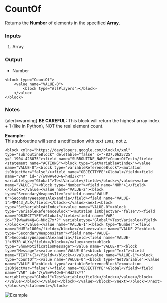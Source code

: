 # CountOf

Returns the **Number** of elements in the specified **Array**.

### Inputs

1. Array

### Output

-   Number

```blockly
<block type="CountOf">
    <value name="VALUE-0">
        <block type="AllPlayers"></block>
    </value>
</block>
```

### Notes
{alert=warning} **BE CAREFUL:** This block will return the highest array index + 1 (like in Python), NOT the real element count.

**Example:**  
This subroutine will send a notification with text `1001`, not `2`.
```blockly
<block xmlns="https://developers.google.com/blockly/xml" type="subroutineBlock" deletable="false" x="-837.0625725" y="-1904.428075"><field name="SUBROUTINE_NAME">CountOfTest</field><statement name="ACTIONS"><block type="SetVariableAtIndex"><value name="VALUE-0"><block type="variableReferenceBlock"><mutation isObjectVar="false"/><field name="OBJECTTYPE">Global</field><field name="VAR" id="7{w%w#%4Q=G~hHdZ7x*?" variabletype="Global">TestVariable</field></block></value><value name="VALUE-1"><block type="Number"><field name="NUM">1</field></block></value><value name="VALUE-2"><block type="SecondaryWeaponsItem"><field name="VALUE-0">SecondaryWeaponsAlexandria</field><field name="VALUE-1">MP443_ALX</field></block></value><next><block type="SetVariableAtIndex"><value name="VALUE-0"><block type="variableReferenceBlock"><mutation isObjectVar="false"/><field name="OBJECTTYPE">Global</field><field name="VAR" id="7{w%w#%4Q=G~hHdZ7x*?" variabletype="Global">TestVariable</field></block></value><value name="VALUE-1"><block type="Number"><field name="NUM">1000</field></block></value><value name="VALUE-2"><block type="SecondaryWeaponsItem"><field name="VALUE-0">SecondaryWeaponsAlexandria</field><field name="VALUE-1">M93R_ALX</field></block></value><next><block type="ShowNotificationMessage"><value name="VALUE-0"><block type="Message"><value name="VALUE-0"><block type="Text"><field name="TEXT">{}</field></block></value><value name="VALUE-1"><block type="CountOf"><value name="VALUE-0"><block type="GetVariable"><value name="VALUE-0"><block type="variableReferenceBlock"><mutation isObjectVar="false"/><field name="OBJECTTYPE">Global</field><field name="VAR" id="7{w%w#%4Q=G~hHdZ7x*?" variabletype="Global">TestVariable</field></block></value></block></value></block></value></block></value></block></next></block></next></block></statement></block>
```
![Example](/resources/docs/blocks/CountOf/example.png)